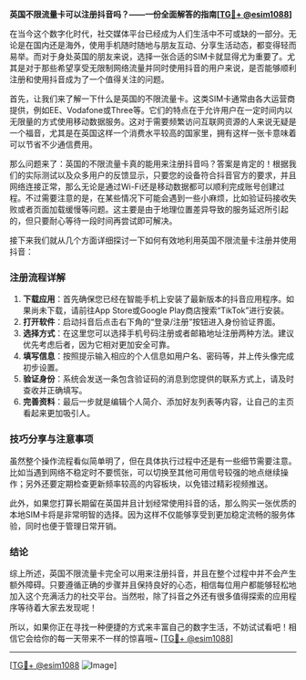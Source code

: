 **英国不限流量卡可以注册抖音吗？——一份全面解答的指南[[TG💪+ @esim1088](https://t.me/s/esim1088)]**

在当今这个数字化时代，社交媒体平台已经成为人们生活中不可或缺的一部分。无论是在国内还是海外，使用手机随时随地与朋友互动、分享生活动态，都变得轻而易举。而对于身处英国的朋友来说，选择一张合适的SIM卡就显得尤为重要了。尤其是对于那些希望享受无限制网络流量并同时使用抖音的用户来说，是否能够顺利注册和使用抖音成为了一个值得关注的问题。

首先，让我们来了解一下什么是英国的不限流量卡。这类SIM卡通常由各大运营商提供，例如EE、Vodafone或Three等。它们的特点在于允许用户在一定时间内以无限量的方式使用移动数据服务。这对于需要频繁访问互联网资源的人来说无疑是一个福音，尤其是在英国这样一个消费水平较高的国家里，拥有这样一张卡意味着可以节省不少通信费用。

那么问题来了：英国的不限流量卡真的能用来注册抖音吗？答案是肯定的！根据我们的实际测试以及众多用户的反馈显示，只要您的设备符合抖音官方的要求，并且网络连接正常，那么无论是通过Wi-Fi还是移动数据都可以顺利完成账号创建过程。不过需要注意的是，在某些情况下可能会遇到一些小麻烦，比如验证码接收失败或者页面加载缓慢等问题。这主要是由于地理位置差异导致的服务延迟所引起的，但只要耐心等待一段时间再尝试即可解决。

接下来我们就从几个方面详细探讨一下如何有效地利用英国不限流量卡注册并使用抖音：

### 注册流程详解

1. **下载应用**：首先确保您已经在智能手机上安装了最新版本的抖音应用程序。如果尚未下载，请前往App Store或Google Play商店搜索“TikTok”进行安装。
2. **打开软件**：启动抖音后点击右下角的“登录/注册”按钮进入身份验证界面。
3. **选择方式**：在这里您可以选择手机号码注册或者邮箱地址注册两种方法。建议优先考虑后者，因为它相对更加安全可靠。
4. **填写信息**：按照提示输入相应的个人信息如用户名、密码等，并上传头像完成初步设置。
5. **验证身份**：系统会发送一条包含验证码的消息到您提供的联系方式上，请及时查收并正确填写。
6. **完善资料**：最后一步就是编辑个人简介、添加好友列表等内容，让自己的主页看起来更加吸引人。

### 技巧分享与注意事项

虽然整个操作流程看似简单明了，但在具体执行过程中还是有一些细节需要注意。比如当遇到网络不稳定时不要慌张，可以切换至其他可用信号较强的地点继续操作；另外还要定期检查更新频率较高的内容板块，以免错过精彩视频推送。

此外，如果您打算长期留在英国并且计划经常使用抖音的话，那么购买一张优质的本地SIM卡将是非常明智的选择。因为这样不仅能够享受到更加稳定流畅的服务体验，同时也便于管理日常开销。

### 结论

综上所述，英国不限流量卡完全可以用来注册抖音，并且在整个过程中并不会产生额外障碍。只要遵循正确的步骤并且保持良好的心态，相信每位用户都能够轻松地加入这个充满活力的社交平台。当然啦，除了抖音之外还有很多值得探索的应用程序等待着大家去发现呢！

所以，如果你正在寻找一种便捷的方式来丰富自己的数字生活，不妨试试看吧！相信它会给你的每一天带来不一样的惊喜哦~ [[TG💪+ @esim1088](https://t.me/s/esim1088)]

---

[[TG💪+ @esim1088](https://t.me/s/esim1088) ![Image](https://i.postimg.cc/4NQfJmqS/Snipaste-2025-05-13-00-14-12.png)]
